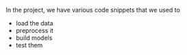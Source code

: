 In the project, we have various code snippets that we used to

- load the data
- preprocess it
- build models
- test them
